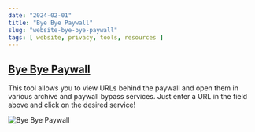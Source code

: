 ```yaml
---
date: "2024-02-01"
title: "Bye Bye Paywall"
slug: "website-bye-bye-paywall"
tags: [ website, privacy, tools, resources ]
---
```




## [Bye Bye Paywall][1]

This tool allows you to view URLs behind the paywall and open them in various archive and paywall bypass services. Just enter a URL in the field above and click on the desired service!

![Bye Bye Paywall][2]



  [1]: https://byebyepaywall.com/en/
  [2]: /saves/2024/02/images/bye-bye-paywall.png
